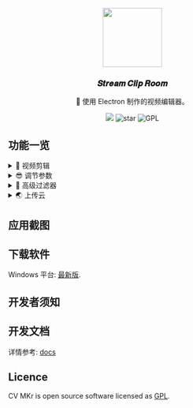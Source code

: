 <p align="center">
	<img width='120px' src='https://cdn.jsdelivr.net/gh/yesmore/img/clip-room/favicon.png' alt=''/>
</p>
<h3 align="center">𝑺𝒕𝒓𝒆𝒂𝒎 𝑪𝒍𝒊𝒑 𝑹𝒐𝒐𝒎</h3>
<p align="center">🎥 使用 Electron 制作的视频编辑器。</p>
<div style='' align="center">
    <img src="https://img.shields.io/github/downloads/yesmore/clip-room/total.svg?style=flat-square">
    <img src="https://img.shields.io/github/stars/yesmore/clip-room.svg?logo=github&style=flat-square" alt="star"/>
	<img src="https://img.shields.io/github/license/yesmore/clip-room?style=flat-square" alt="GPL"/>
</div>




## 功能一览

<details> 
    <summary>🍻 视频剪辑</summary>
    <pre>	✔️ 设置起始位 / 结束位
    ✔️ 分割视频
    ✔️ 拼接视频
    </pre>
</details>

<details> 
    <summary>😎 调节参数</summary>
    <pre>	✔️ 播放速率条件
    ✔️ 视频音量调节
    ✔️ Change fps with support for motion interpolation
    ✔️ 更改分辨率 / 比特率
    </pre>
</details>

<details> 
    <summary>🎉 高级过滤器</summary>
    <pre>	✔️ 改变对比度
    ✔️ 调节亮度
    ✔️ 调节饱和度
    ✔️ 低音增强
    ✔️ 在音频中添加回声
    ✔️ 创建视频或音频的直方图
    ✔️ 移除水印
    ✔️ 改变色相
    ✔️ 其他过滤器...
    </pre>
</details>

<details> 
    <summary>🌏 上传云</summary>
    <pre>	❌ 生成预览链接
    </pre>
</details>

## 应用截图

<!-- Main editor
![Editor](/.gh/basic.png?raw=true "Editor")

Light theme support
![Editor (light theme)](/.gh/basic-light.png?raw=true "Editor (light theme)")

Export settings
![Export settings](/.gh/export-settings.png?raw=true "Export settings")

Advanced export settings
![Advanced export settings](/.gh/advanced.png?raw=true "Advanced export settings")

Upload to YouTube
![Upload settings](/.gh/upload.png?raw=true "Upload settings")

Check status of export and upload
![Export status](/.gh/export-status.png?raw=true "Export status") -->

## 下载软件

Windows 平台: [最新版](https://github.com/yesmore/clip-room/releases/latest).



## 开发者须知



## 开发文档

详情参考: [docs](docs)

## Licence

CV MKr is open source software licensed as [GPL](LICENSE).
